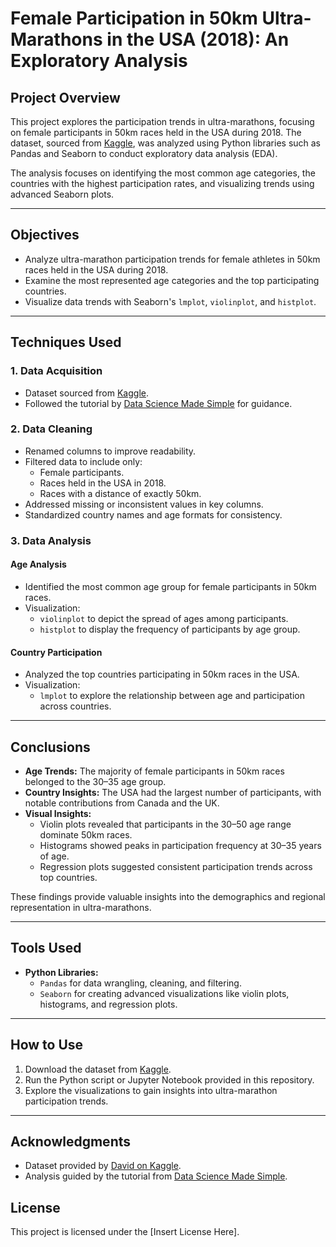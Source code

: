 
# Female Participation in 50km Ultra-Marathons in the USA (2018): An Exploratory Analysis

## Project Overview  
This project explores the participation trends in ultra-marathons, focusing on female participants in 50km races held in the USA during 2018. The dataset, sourced from [Kaggle](https://www.kaggle.com/datasets/aiaiaidavid/the-big-dataset-of-ultra-marathon-running/discussion/420633), was analyzed using Python libraries such as Pandas and Seaborn to conduct exploratory data analysis (EDA).  

The analysis focuses on identifying the most common age categories, the countries with the highest participation rates, and visualizing trends using advanced Seaborn plots.

---

## Objectives  
- Analyze ultra-marathon participation trends for female athletes in 50km races held in the USA during 2018.  
- Examine the most represented age categories and the top participating countries.  
- Visualize data trends with Seaborn's `lmplot`, `violinplot`, and `histplot`.  

---

## Techniques Used  

### 1. Data Acquisition  
- Dataset sourced from [Kaggle](https://www.kaggle.com/datasets/aiaiaidavid/the-big-dataset-of-ultra-marathon-running/discussion/420633).  
- Followed the tutorial by [Data Science Made Simple](https://www.youtube.com/watch?v=4sZFkPw87ng) for guidance.  

### 2. Data Cleaning  
- Renamed columns to improve readability.  
- Filtered data to include only:  
  - Female participants.  
  - Races held in the USA in 2018.  
  - Races with a distance of exactly 50km.  
- Addressed missing or inconsistent values in key columns.  
- Standardized country names and age formats for consistency.  

### 3. Data Analysis  

#### Age Analysis  
- Identified the most common age group for female participants in 50km races.  
- Visualization:  
  - `violinplot` to depict the spread of ages among participants.  
  - `histplot` to display the frequency of participants by age group.

#### Country Participation  
- Analyzed the top countries participating in 50km races in the USA.  
- Visualization:  
  - `lmplot` to explore the relationship between age and participation across countries.  

---

## Conclusions  
- **Age Trends:** The majority of female participants in 50km races belonged to the 30–35 age group.  
- **Country Insights:** The USA had the largest number of participants, with notable contributions from Canada and the UK.  
- **Visual Insights:**  
  - Violin plots revealed that participants in the 30–50 age range dominate 50km races.  
  - Histograms showed peaks in participation frequency at 30–35 years of age.  
  - Regression plots suggested consistent participation trends across top countries.  

These findings provide valuable insights into the demographics and regional representation in ultra-marathons.  

---

## Tools Used  
- **Python Libraries:**  
  - `Pandas` for data wrangling, cleaning, and filtering.  
  - `Seaborn` for creating advanced visualizations like violin plots, histograms, and regression plots.  

---

## How to Use  
1. Download the dataset from [Kaggle](https://www.kaggle.com/datasets/aiaiaidavid/the-big-dataset-of-ultra-marathon-running/discussion/420633).  
2. Run the Python script or Jupyter Notebook provided in this repository.  
3. Explore the visualizations to gain insights into ultra-marathon participation trends.  

---

## Acknowledgments  
- Dataset provided by [David on Kaggle](https://www.kaggle.com/datasets/aiaiaidavid/the-big-dataset-of-ultra-marathon-running).  
- Analysis guided by the tutorial from [Data Science Made Simple](https://www.youtube.com/watch?v=4sZFkPw87ng).  

## License  
This project is licensed under the [Insert License Here].  
